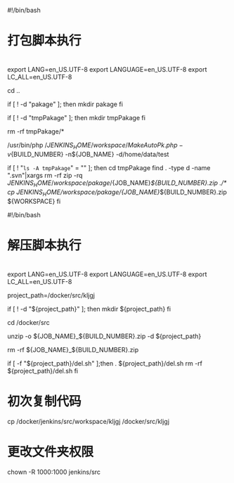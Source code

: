 #!/bin/bash
#
# 打包脚本执行
# 

export LANG=en_US.UTF-8
export LANGUAGE=en_US.UTF-8
export LC_ALL=en_US.UTF-8

cd ..

if [ ! -d "pakage" ]; then
	mkdir pakage
fi


if [ ! -d "tmpPakage" ]; then
	mkdir tmpPakage
fi

rm -rf tmpPakage/*


/usr/bin/php /${JENKINS_HOME}/workspace/MakeAutoPk.php -v${BUILD_NUMBER} -n${JOB_NAME} -d/home/data/test


if [ ! "`ls -A tmpPakage`" = "" ]; then
	cd tmpPakage
	find . -type d -name ".svn"|xargs rm -rf
	zip -rq ${JENKINS_HOME}/workspace/pakage/${JOB_NAME}_${BUILD_NUMBER}.zip ./*
	cp ${JENKINS_HOME}/workspace/pakage/${JOB_NAME}_${BUILD_NUMBER}.zip ${WORKSPACE}
fi


#!/bin/bash
#
# 解压脚本执行
# 

export LANG=en_US.UTF-8
export LANGUAGE=en_US.UTF-8
export LC_ALL=en_US.UTF-8

project_path=/docker/src/kljgj

if [ ! -d "${project_path}" ]; then
	mkdir ${project_path}
fi

cd /docker/src

unzip -o ${JOB_NAME}_${BUILD_NUMBER}.zip -d ${project_path}

rm -rf  ${JOB_NAME}_${BUILD_NUMBER}.zip

if [  -f "${project_path}/del.sh" ];then
	. ${project_path}/del.sh
	rm -rf ${project_path}/del.sh
fi

# 初次复制代码
cp /docker/jenkins/src/workspace/kljgj /docker/src/kljgj

# 更改文件夹权限
chown -R 1000:1000 jenkins/src
